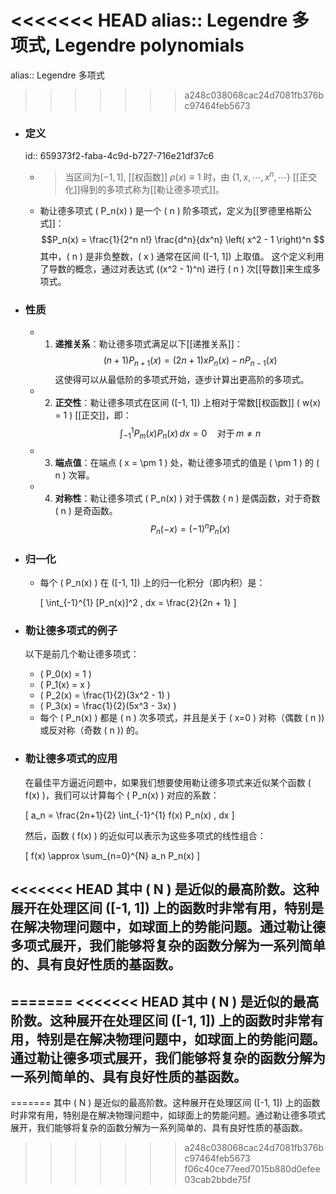 <<<<<<< HEAD
alias:: Legendre 多项式, Legendre polynomials
=======
alias:: Legendre 多项式
>>>>>>> a248c038068cac24d7081fb376bc97464feb5673

- ### 定义
  id:: 659373f2-faba-4c9d-b727-716e21df37c6
	- >当区间为$[-1,1]$, [[权函数]] $\rho(x)\equiv1$ 时，由 $\{1,x,\cdots,x^n,\cdots\}$ [[正交化]]得到的多项式称为[[勒让德多项式]]。
	- 勒让德多项式 \( P_n(x) \) 是一个 \( n \) 阶多项式，定义为[[罗德里格斯公式]]：
	  $$P_n(x) = \frac{1}{2^n n!} \frac{d^n}{dx^n} \left( x^2 - 1 \right)^n $$
	  其中，\( n \) 是非负整数，\( x \) 通常在区间 \([-1, 1]\) 上取值。
	  这个定义利用了导数的概念，通过对表达式 \((x^2 - 1)^n\) 进行 \( n \) 次[[导数]]来生成多项式。
- ### 性质
	- 1. **递推关系**：勒让德多项式满足以下[[递推关系]]：
	   $$ (n+1)P_{n+1}(x) = (2n+1) x P_n(x) - n P_{n-1}(x) $$
	   这使得可以从最低阶的多项式开始，逐步计算出更高阶的多项式。
	- 2. **正交性**：勒让德多项式在区间 \([-1, 1]\) 上相对于常数[[权函数]] \( w(x) = 1 \) [[正交]]，即：
	   $$ \int_{-1}^{1} P_m(x) P_n(x) \, dx = 0 \quad \text{对于} \, m \neq n $$
	- 3. **端点值**：在端点 \( x = \pm 1 \) 处，勒让德多项式的值是 \( \pm 1 \) 的 \( n \) 次幂。
	- 4. **对称性**：勒让德多项式 \( P_n(x) \) 对于偶数 \( n \) 是偶函数，对于奇数 \( n \) 是奇函数。
	  $$
	  P_n(-x)=(-1)^n P_n(x)
	  $$
- ### 归一化
	- 每个 \( P_n(x) \) 在 \([-1, 1]\) 上的归一化积分（即内积）是：
	  
	  \[ \int_{-1}^{1} [P_n(x)]^2 \, dx = \frac{2}{2n + 1} \]
- ### 勒让德多项式的例子
  以下是前几个勒让德多项式：
	- \( P_0(x) = 1 \)
	- \( P_1(x) = x \)
	- \( P_2(x) = \frac{1}{2}(3x^2 - 1) \)
	- \( P_3(x) = \frac{1}{2}(5x^3 - 3x) \)
	- 每个 \( P_n(x) \) 都是 \( n \) 次多项式，并且是关于 \( x=0 \) 对称（偶数 \( n \)) 或反对称（奇数 \( n \)) 的。
- ### 勒让德多项式的应用
  
  在最佳平方逼近问题中，如果我们想要使用勒让德多项式来近似某个函数 \( f(x) \)，我们可以计算每个 \( P_n(x) \) 对应的系数：
  
  \[ a_n = \frac{2n+1}{2} \int_{-1}^{1} f(x) P_n(x) \, dx \]
  
  然后，函数 \( f(x) \) 的近似可以表示为这些多项式的线性组合：
  
  \[ f(x) \approx \sum_{n=0}^{N} a_n P_n(x) \]
  
<<<<<<< HEAD
  其中 \( N \) 是近似的最高阶数。这种展开在处理区间 \([-1, 1]\) 上的函数时非常有用，特别是在解决物理问题中，如球面上的势能问题。通过勒让德多项式展开，我们能够将复杂的函数分解为一系列简单的、具有良好性质的基函数。
-
=======
<<<<<<< HEAD
  其中 \( N \) 是近似的最高阶数。这种展开在处理区间 \([-1, 1]\) 上的函数时非常有用，特别是在解决物理问题中，如球面上的势能问题。通过勒让德多项式展开，我们能够将复杂的函数分解为一系列简单的、具有良好性质的基函数。
-
=======
  其中 \( N \) 是近似的最高阶数。这种展开在处理区间 \([-1, 1]\) 上的函数时非常有用，特别是在解决物理问题中，如球面上的势能问题。通过勒让德多项式展开，我们能够将复杂的函数分解为一系列简单的、具有良好性质的基函数。
>>>>>>> a248c038068cac24d7081fb376bc97464feb5673
>>>>>>> f06c40ce77eed7015b880d0efee03cab2bbde75f
